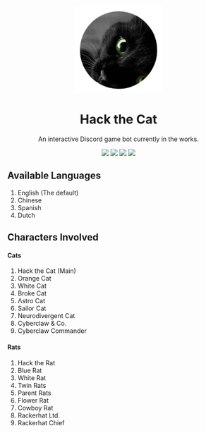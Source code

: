 <p align="center">
    <img width="200" src="invi.png">
</p>
<h1 align="center">Hack the Cat</h1>
<p align="center">An interactive Discord game bot currently in the works. </p>

<p align="center">
<img src="https://img.shields.io/badge/Python-FFD43B?style=for-the-badge&logo=python&logoColor=blue"> <img src="https://img.shields.io/badge/JavaScript-323330?style=for-the-badge&logo=javascript&logoColor=F7DF1E"> <img src="https://img.shields.io/badge/json-5E5C5C?style=for-the-badge&logo=json&logoColor=white"> <img src="https://img.shields.io/badge/Discord-5865F2?style=for-the-badge&logo=discord&logoColor=white">
</p>

## Available Languages 
1. English (The default)
2. Chinese
3. Spanish
4. Dutch

## Characters Involved 

#### Cats
1. Hack the Cat (Main)
2. Orange Cat
3. White Cat
4. Broke Cat
5. Λstro Cat
6. Sailor Cat
7. Neurodivergent Cat
8. Cyberclaw & Co.
9. Cyberclaw Commander

#### Rats 
1. Hack the Rat
2. Blue Rat
3. White Rat
4. Twin Rats
5. Parent Rats
6. Flower Rat
7. Cowboy Rat
8. Rackerhat Ltd.
9. Rackerhat Chief 
